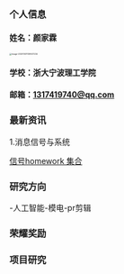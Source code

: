### 个人信息

#### 姓名：颜家霖

<img src="C:\Users\86181\AppData\Roaming\Typora\typora-user-images\image-20201031130927234.png" alt="image-20201031130927234" style="zoom: 25%;" />

#### 学校：浙大宁波理工学院

#### 邮箱：[1317419740@qq.com](mailto:1317419740@qq.com)

### 最新资讯

1.消息信号与系统

[信号homework 集合](https://github.com/1317419740/-)

### 研究方向

-人工智能-模电-pr剪辑

### 荣耀奖励

### 项目研究
